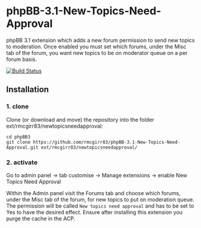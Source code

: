 phpBB-3.1-New-Topics-Need-Approval
=========================

phpBB 3.1 extension which adds a new forum permission to send new topics to moderation.  Once enabled you must set which forums, under the Misc tab of the forum, you want new topics to be on moderator queue on a per forum basis.

[![Build Status](https://travis-ci.org/rmcgirr83/phpBB-3.1-New-Topics-Need-Approval.svg?branch=master)](https://travis-ci.org/rmcgirr83/phpBB-3.1-New-Topics-Need-Approval
)
## Installation

### 1. clone
Clone (or download and move) the repository into the folder ext/rmcgirr83/newtopicsneedapproval:

```
cd phpBB3
git clone https://github.com/rmcgirr83/phpBB-3.1-New-Topics-Need-Approval.git ext/rmcgirr83/newtopicsneedapproval/
```

### 2. activate
Go to admin panel -> tab customise -> Manage extensions -> enable New Topics Need Approval

Within the Admin panel visit the Forums tab and choose which forums, under the Misc tab of the forum, for new topics to put on moderation queue.  The permission will be called `New topics need approval` and has to be set to Yes to have the desired effect. Ensure after installing this extension you purge the cache in the ACP.

